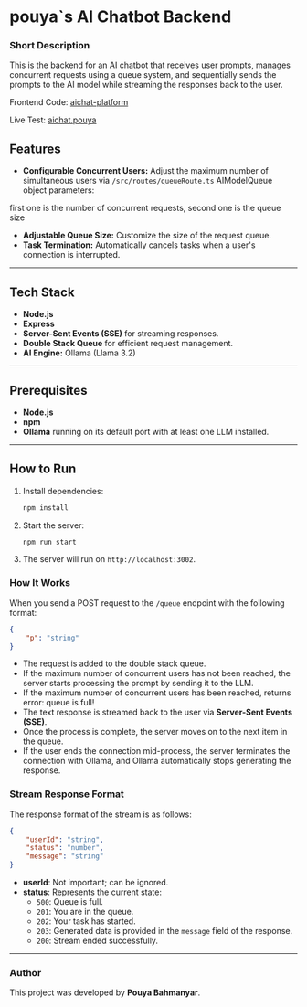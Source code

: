 # pouya`s AI Chatbot Backend

### Short Description

This is the backend for an AI chatbot that receives user prompts, manages concurrent requests using a queue system, and sequentially sends the prompts to the AI model while streaming the responses back to the user.

Frontend Code: [aichat-platform](https://github.com/facepalm0075/aichat-platform)

Live Test: [aichat.pouya](https://aichat.pouyaprogramming.ir/)

## Features

- **Configurable Concurrent Users:** Adjust the maximum number of simultaneous users via `/src/routes/queueRoute.ts` AIModelQueue object parameters:

first one is the number of concurrent requests, second one is the queue size

- **Adjustable Queue Size:** Customize the size of the request queue.
- **Task Termination:** Automatically cancels tasks when a user's connection is interrupted.

---

## Tech Stack

- **Node.js**
- **Express**
- **Server-Sent Events (SSE)** for streaming responses.
- **Double Stack Queue** for efficient request management.
- **AI Engine:** Ollama (Llama 3.2)

---

## Prerequisites

- **Node.js**
- **npm**
- **Ollama** running on its default port with at least one LLM installed.

---

## How to Run

1. Install dependencies:

   ```bash
   npm install
   ```

2. Start the server:

   ```bash
   npm run start
   ```

3. The server will run on `http://localhost:3002`.

### How It Works

When you send a POST request to the `/queue` endpoint with the following format:

```json
{
	"p": "string"
}
```

- The request is added to the double stack queue.
- If the maximum number of concurrent users has not been reached, the server starts processing the prompt by sending it to the LLM.
- If the maximum number of concurrent users has been reached, returns error: queue is full!
- The text response is streamed back to the user via **Server-Sent Events (SSE)**.
- Once the process is complete, the server moves on to the next item in the queue.
- If the user ends the connection mid-process, the server terminates the connection with Ollama, and Ollama automatically stops generating the response.

### Stream Response Format

The response format of the stream is as follows:

```json
{
	"userId": "string",
	"status": "number",
	"message": "string"
}
```

- **userId**: Not important; can be ignored.
- **status**: Represents the current state:
  - `500`: Queue is full.
  - `201`: You are in the queue.
  - `202`: Your task has started.
  - `203`: Generated data is provided in the `message` field of the response.
  - `200`: Stream ended successfully.

---

### Author

This project was developed by **Pouya Bahmanyar**.
